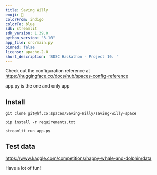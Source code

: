```yaml
---
title: Saving Willy
emoji: 🐋
colorFrom: indigo
colorTo: blue
sdk: streamlit
sdk_version: 1.39.0
python_version: "3.10"
app_file: src/main.py
pinned: false
license: apache-2.0
short_description: 'SDSC Hackathon - Project 10. '
---
```




Check out the configuration reference at https://huggingface.co/docs/hub/spaces-config-reference

app.py is the one and only app


## Install

```
git clone git@hf.co:spaces/Saving-Willy/saving-willy-space

pip install -r requirements.txt 
```

```
streamlit run app.py 
```


## Test data

https://www.kaggle.com/competitions/happy-whale-and-dolphin/data




Have a lot of fun!
